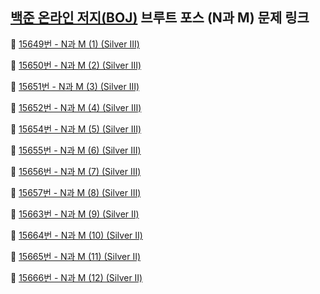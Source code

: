 ## [백준 온라인 저지(BOJ)](https://www.acmicpc.net/) 브루트 포스 (N과 M) 문제 링크

🔎 [15649번 - N과 M (1) (Silver Ⅲ)](https://www.acmicpc.net/problem/15649)

🔎 [15650번 - N과 M (2) (Silver Ⅲ)](https://www.acmicpc.net/problem/15650)

🔎 [15651번 - N과 M (3) (Silver Ⅲ)](https://www.acmicpc.net/problem/15651)

🔎 [15652번 - N과 M (4) (Silver Ⅲ)](https://www.acmicpc.net/problem/15652)

🔎 [15654번 - N과 M (5) (Silver Ⅲ)](https://www.acmicpc.net/problem/15654)

🔎 [15655번 - N과 M (6) (Silver Ⅲ)](https://www.acmicpc.net/problem/15655)

🔎 [15656번 - N과 M (7) (Silver Ⅲ)](https://www.acmicpc.net/problem/15656)

🔎 [15657번 - N과 M (8) (Silver Ⅲ)](https://www.acmicpc.net/problem/15657)

🔎 [15663번 - N과 M (9) (Silver Ⅱ)](https://www.acmicpc.net/problem/15663)

🔎 [15664번 - N과 M (10) (Silver Ⅱ)](https://www.acmicpc.net/problem/15664)

🔎 [15665번 - N과 M (11) (Silver Ⅱ)](https://www.acmicpc.net/problem/15665)

🔎 [15666번 - N과 M (12) (Silver Ⅱ)](https://www.acmicpc.net/problem/15666)

